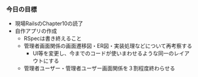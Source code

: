 ### 今日の目標
- 現場RailsのChapter10の読了
- 自作アプリの作成
  - RSpecは書き終えること
  - 管理者画面関係の画面遷移図・ER図・実装処理などについて再考察する
    - UI等を変更し、今までのコードが使いまわせるような同一のレイアウトにする
  - 管理者ユーザー・管理者ユーザー画面関係を３割程度終わらせる